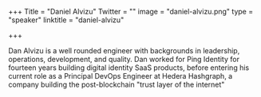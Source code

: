 +++
Title = "Daniel Alvizu"
Twitter = ""
image = "daniel-alvizu.png"
type = "speaker"
linktitle = "daniel-alvizu"

+++

Dan Alvizu is a well rounded engineer with backgrounds in leadership, operations, development, and quality. Dan worked for Ping Identity for fourteen years building digital identity SaaS products, before entering his current role as a Principal DevOps Engineer at Hedera Hashgraph, a company building the post-blockchain "trust layer of the internet"
